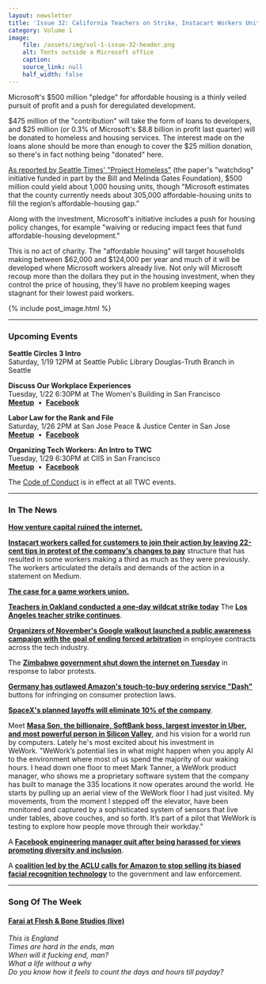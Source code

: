 ```yaml
---
layout: newsletter
title: 'Issue 32: California Teachers on Strike, Instacart Workers Uniting '
category: Volume 1
image:
    file: /assets/img/vol-1-issue-32-header.png
    alt: Tents outside a Microsoft office
    caption: 
    source_link: null
    half_width: false
---
```


<!-- Content imported from: https://mailchi.mp/0566a5e21ca2/tech-workers-coalition-update-1314989?e=dbff030191 -->

Microsoft's $500 million "pledge" for affordable housing is a thinly veiled pursuit of profit and a push for deregulated&nbsp;development.

<!--excerpt-->
  
$475 million of the "contribution" will take the form of loans to developers, and $25 million (or 0.3% of Microsoft's $8.8 billion in profit last quarter) will be donated to homeless and housing services. The interest made on the loans alone should be more than enough to cover the $25 million donation, so there's in fact nothing being "donated" here.  
  
[As reported by Seattle Times' "Project Homeless"](https://www.seattletimes.com/seattle-news/homeless/microsoft-pledges-500-million-to-help-develop-affordable-housing-in-seattle-and-on-eastside/) (the paper's "watchdog" initiative funded in part by the Bill and Melinda Gates Foundation), $500 million could yield about 1,000 housing units, though&nbsp;"Microsoft estimates that the county currently needs about 305,000 affordable-housing units to fill the region’s affordable-housing gap.”  
  
Along with the investment, Microsoft's initiative includes a push for housing policy changes, for example "waiving or reducing impact fees that fund affordable-housing development."  
  
This is no act of charity. The "affordable housing" will target&nbsp;households making between $62,000 and $124,000 per year and much of it will be developed where Microsoft workers already live. Not only will Microsoft recoup more than the dollars they put in the housing investment, when they control the price of housing, they'll have no problem keeping wages stagnant for their lowest paid workers.

{% include post_image.html %}

***

###  Upcoming Events

 **Seattle Circles 3 Intro**  
Saturday, 1/19 12PM at Seattle Public Library Douglas-Truth Branch in Seattle&nbsp;  
  
**Discuss Our Workplace Experiences**  
Tuesday, 1/22 6:30PM at The Women's Building in San Francisco  
[**Meetup**](https://www.meetup.com/Tech-Workers-Coalition/events/258075022/)&nbsp; •&nbsp; [**Facebook**](https://www.facebook.com/events/301868217135357/)  
  
**Labor Law for the Rank and File**  
Saturday, 1/26 2PM at San Jose Peace & Justice Center in San Jose  
[**Meetup**](https://www.meetup.com/Tech-Workers-Coalition/events/257992821/)&nbsp; •&nbsp; [**Facebook**](https://www.facebook.com/events/2283804631859318/)  
  
**Organizing Tech Workers: An Intro to TWC**  
Tuesday, 1/29 6:30PM at CIIS in San Francisco  
[**Meetup**](https://www.meetup.com/Tech-Workers-Coalition/events/258075183/)&nbsp; •&nbsp; [**Facebook**](https://www.facebook.com/events/2124506747879864/)

The [Code of Conduct](https://techworkerscoalition.org/community-guide/) is in effect at all TWC events.

***

###  In The News

[**How venture capital ruined the internet.**](https://www.nytimes.com/2019/01/11/technology/start-ups-rejecting-venture-capital.html)  
  
[**Instacart workers called for customers to join their action by leaving 22-cent tips in protest of the company's changes to pay**](https://www.bloomberg.com/news/articles/2019-01-17/these-instacart-workers-want-you-to-leave-them-a-22-cent-tip) structure that has resulted in some workers making a third as much as they were previously. The workers articulated the details and demands of the action in a statement on Medium.  
  
[**The case for a game workers union.**](https://www.polygon.com/2019/1/16/18178332/game-developer-union-crunch)  
  
[**Teachers in Oakland conducted a one-day wildcat strike today**](https://www.sfgate.com/bayarea/article/Oakland-teachers-wildcat-walkout-protest-unions-la-13539231.php)&nbsp;The [**Los Angeles teacher strike continues**](https://twitter.com/UTLAnow).  
  
[**Organizers of November's Google walkout launched a public awareness campaign with the goal of ending forced arbitration**](https://www.wired.com/story/tech-workers-unite-fight-forced-arbitration/) in employee contracts across the tech industry.  
  
The [**Zimbabwe government shut down the internet on Tuesday**](https://twitter.com/Techzim/status/1085081230339645440) in response to labor protests.  
  
[**Germany has outlawed Amazon's touch-to-buy ordering service "Dash"**](https://www.engadget.com/2019/01/11/germany-outlaws-amazon-dash/) buttons for infringing on consumer protection laws.  
  
[**SpaceX's planned layoffs will eliminate 10% of the company**](https://www.theguardian.com/science/2019/jan/12/elon-musks-rocket-company-spacex-cuts-one-tenth-of-workforce?CMP=Share_iOSApp_Other).  
  
Meet [**Masa Son, the billionaire,&nbsp;SoftBank boss, largest investor in Uber, and most powerful person in Silicon Valley**](https://www.fastcompany.com/90285552/the-most-powerful-person-in-silicon-valley), and his vision for&nbsp;a world run by computers. Lately he's most excited about his investment in WeWork.&nbsp;"WeWork’s potential lies in what might happen when you apply AI to the environment where most of us spend the majority of our waking hours. I head down one floor to meet Mark Tanner, a WeWork product manager, who shows me a proprietary software system that the company has built to manage the 335 locations it now operates around the world. He starts by pulling up an aerial view of the WeWork floor I had just visited. My movements, from the moment I stepped off the elevator, have been monitored and captured by a sophisticated system of sensors that live under tables, above couches, and so forth. It’s part of a pilot that WeWork is testing to explore how people move through their workday."  
  
A [**Facebook engineering manager quit after being harassed for views promoting diversity and inclusion**](https://www.cnbc.com/2019/01/17/facebook-manager-quits-after-being-harassed-over-views-on-diversity.html).  
  
A [**coalition led by the ACLU calls for Amazon to stop selling its biased facial recognition technology**](https://www.aclu.org/news/pressure-mounts-amazon-microsoft-and-google-against-selling-facial-recognition-government) to the government and law enforcement.

***

### Song Of The Week

#### [**Farai at Flesh & Bone Studios (live)**](https://www.youtube.com/watch?v=FNcwJ8n3Rgs)

_This is England_  
_Times are hard in the ends, man_  
_When will it fucking end, man?_  
_What a life without a why_  
_Do you know how it feels to count the days and hours till payday?_
